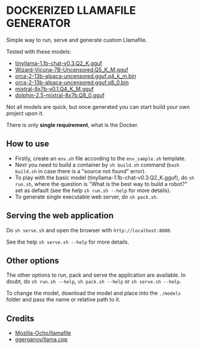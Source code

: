 # DOCKERIZED LLAMAFILE GENERATOR

Simple way to run, serve and generate custom Llamafile.

Tested with these models:

- [tinyllama-1.1b-chat-v0.3.Q2_K.gguf](https://huggingface.co/TheBloke/TinyLlama-1.1B-Chat-v0.3-GGUF)
- [Wizard-Vicuna-7B-Uncensored.Q5_K_M.gguf](https://huggingface.co/TheBloke/Wizard-Vicuna-7B-Uncensored-GPTQ)
- [orca-2-13b-alpaca-uncensored.gguf.q4_k_m.bin](https://huggingface.co/athirdpath/Orca-2-13b-Alpaca-Uncensored)
- [orca-2-13b-alpaca-uncensored.gguf.q8_0.bin](https://huggingface.co/athirdpath/Orca-2-13b-Alpaca-Uncensored)
- [mixtral-8x7b-v0.1.Q4_K_M.gguf](https://huggingface.co/TheBloke/Mixtral-8x7B-v0.1-GGUF)
- [dolphin-2.5-mixtral-8x7b.Q8_0.gguf](https://huggingface.co/TheBloke/dolphin-2.5-mixtral-8x7b-GGUF)

Not all models are quick, but once generated you can start build your own project upon it.

There is only **single requirement**, what is the Docker.

## How to use

- Firstly, create an `env.sh` file according to the `env_sample.sh` template.
- Next you need to build a container by `sh build.sh` command (`bash build.sh` in case there is a "source not found" error).
- To play with the basic model (tinyllama-1.1b-chat-v0.3.Q2_K.gguf), do `sh run.sh`, where the question is "What is the best way to build a robot?" set as default (see the help `sh run.sh --help` for more details).
- To generate single executable web server, do `sh pack.sh`.

## Serving the web application

Do `sh serve.sh` and open the browser with `http://localhost:8080`.

See the help `sh serve.sh --help` for more details.

## Other options

The other options to run, pack and serve the application are available. In doubt, do `sh run.sh --help`, `sh pack.sh --help` or `sh serve.sh --help`.

To change the model, download the model and place into the `./models` folder and pass the name or relative path to it.

## Credits

- [Mozilla-Ocho/llamafile](https://github.com/Mozilla-Ocho/llamafile)
- [ggerganov/llama.cpp](https://github.com/ggerganov/llama.cpp)
